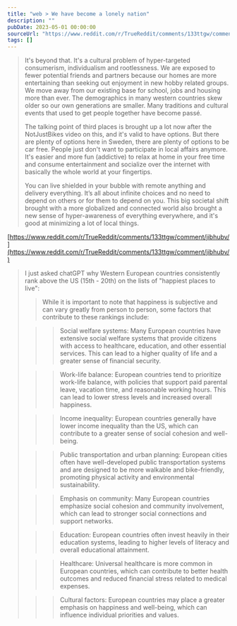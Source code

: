 ```yaml
---
title: "web > We have become a lonely nation"
description: ""
pubDate: 2023-05-01 00:00:00
sourceUrl: "https://www.reddit.com/r/TrueReddit/comments/133ttgw/comment/jibtwdw/"
tags: []
---
```


> It's beyond that. It's a cultural problem of hyper-targeted consumerism, individualism and rootlessness. We are exposed to fewer potential friends and partners because our homes are more entertaining than seeking out enjoyment in new hobby related groups. We move away from our existing base for school, jobs and housing more than ever. The demographics in many western countries skew older so our own generations are smaller. Many traditions and cultural events that used to get people together have become passé.
> 
> The talking point of third places is brought up a lot now after the NotJustBikes video on this, and it's valid to have options. But there are plenty of options here in Sweden, there are plenty of options to be car free. People just don't want to participate in local affairs anymore. It's easier and more fun (addictive) to relax at home in your free time and consume entertainment and socialize over the internet with basically the whole world at your fingertips.
> 
> You can live shielded in your bubble with remote anything and delivery everything. It’s all about infinite choices and no need to depend on others or for them to depend on you. This big societal shift brought with a more globalized and connected world also brought a new sense of hyper-awareness of everything everywhere, and it's good at minimizing a lot of local things.

[https://www.reddit.com/r/TrueReddit/comments/133ttgw/comment/jibhubv/](https://www.reddit.com/r/TrueReddit/comments/133ttgw/comment/jibhubv/)

> I just asked chatGPT why Western European countries consistently rank above the US (15th - 20th) on the lists of "happiest places to live":
> 
> > While it is important to note that happiness is subjective and can vary greatly from person to person, some factors that contribute to these rankings include:
> 
> > > Social welfare systems: Many European countries have extensive social welfare systems that provide citizens with access to healthcare, education, and other essential services. This can lead to a higher quality of life and a greater sense of financial security.
> 
> > > Work-life balance: European countries tend to prioritize work-life balance, with policies that support paid parental leave, vacation time, and reasonable working hours. This can lead to lower stress levels and increased overall happiness.
> 
> > > Income inequality: European countries generally have lower income inequality than the US, which can contribute to a greater sense of social cohesion and well-being.
> 
> > > Public transportation and urban planning: European cities often have well-developed public transportation systems and are designed to be more walkable and bike-friendly, promoting physical activity and environmental sustainability.
> 
> > > Emphasis on community: Many European countries emphasize social cohesion and community involvement, which can lead to stronger social connections and support networks.
> 
> > > Education: European countries often invest heavily in their education systems, leading to higher levels of literacy and overall educational attainment.
> 
> > > Healthcare: Universal healthcare is more common in European countries, which can contribute to better health outcomes and reduced financial stress related to medical expenses.
> 
> > > Cultural factors: European countries may place a greater emphasis on happiness and well-being, which can influence individual priorities and values.